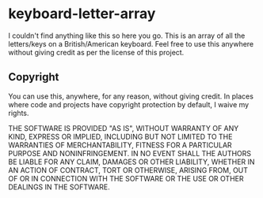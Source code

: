 # keyboard-letter-array
I couldn't find anything like this so here you go. This is an array of all the letters/keys on a British/American keyboard. Feel free to use this anywhere without giving credit as per the license of this project.

## Copyright
You can use this, anywhere, for any reason, without giving credit. In places where code and projects have copyright protection by default, I waive my rights.

THE SOFTWARE IS PROVIDED "AS IS", WITHOUT WARRANTY OF ANY KIND,
EXPRESS OR IMPLIED, INCLUDING BUT NOT LIMITED TO THE WARRANTIES OF
MERCHANTABILITY, FITNESS FOR A PARTICULAR PURPOSE AND NONINFRINGEMENT.
IN NO EVENT SHALL THE AUTHORS BE LIABLE FOR ANY CLAIM, DAMAGES OR
OTHER LIABILITY, WHETHER IN AN ACTION OF CONTRACT, TORT OR OTHERWISE,
ARISING FROM, OUT OF OR IN CONNECTION WITH THE SOFTWARE OR THE USE OR
OTHER DEALINGS IN THE SOFTWARE.
